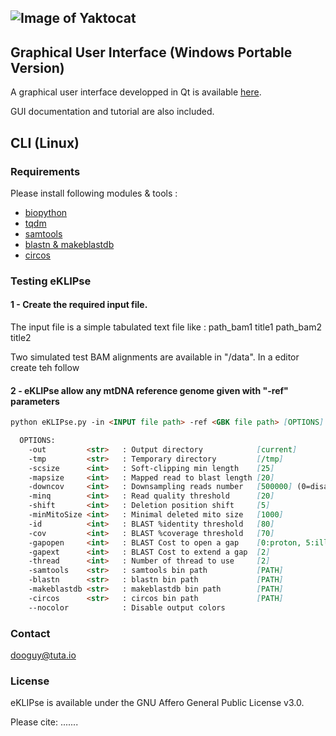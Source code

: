 ## ![Image of Yaktocat](http://163.172.45.124/uploads/eklipse.png)


## Graphical User Interface (Windows Portable Version)

A graphical user interface developped in Qt is available [here](http://163.172.45.124/uploads/eKLIPse_beta-0-2_winPortable.zip).

GUI documentation and tutorial are also included.



## CLI (Linux)

### Requirements
Please install following modules & tools :
- [biopython](https://github.com/biopython/biopython)
- [tqdm](https://github.com/tqdm/tqdm)
- [samtools](https://github.com/samtools/samtools)
- [blastn & makeblastdb](http://ftp.ncbi.nlm.nih.gov/blast/executables/blast+/LATEST/)
- [circos](http://circos.ca/software/download/)


### Testing eKLIPse

#### 1 - Create the required input file.
The input file is a simple tabulated text file like :
path_bam1	title1
path_bam2	title2

Two simulated test BAM alignments are available in "/data".
In a editor create teh follow


#### 2 - eKLIPse allow any mtDNA reference genome given with "-ref" parameters



```markdown
python eKLIPse.py -in <INPUT file path> -ref <GBK file path> [OPTIONS]

  OPTIONS:
    -out         <str>   : Output directory            [current]
    -tmp         <str>   : Temporary directory         [/tmp]
    -scsize      <int>   : Soft-clipping min length    [25]
    -mapsize     <int>   : Mapped read to blast length [20]
    -downcov     <int>   : Downsampling reads number   [500000] (0=disable)
    -minq        <int>   : Read quality threshold      [20]
    -shift       <int>   : Deletion position shift     [5]
    -minMitoSize <int>   : Minimal deleted mito size   [1000]
    -id          <int>   : BLAST %identity threshold   [80]
    -cov         <int>   : BLAST %coverage threshold   [70]
    -gapopen     <int>   : BLAST Cost to open a gap    [0:proton, 5:illumina]
    -gapext      <int>   : BLAST Cost to extend a gap  [2]
    -thread      <int>   : Number of thread to use     [2]
    -samtools    <str>   : samtools bin path           [PATH]
    -blastn      <str>   : blastn bin path             [PATH]
    -makeblastdb <str>   : makeblastdb bin path        [PATH]
    -circos      <str>   : circos bin path             [PATH]
    --nocolor            : Disable output colors
```







### Contact
dooguy@tuta.io


### License
eKLIPse is available under the GNU Affero General Public License v3.0.

Please cite: .......


